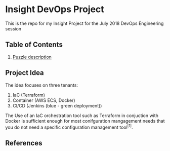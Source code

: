 # Insight DevOps Project
This is the repo for my Insight Project for the July 2018 DevOps Engineering session 

## Table of Contents
1. [Puzzle description](README.md#project-idea)

## Project Idea
The idea focuses on three tenants:
1. IaC (Terraform)
2. Container (AWS ECS, Docker)
3. CI/CD (Jenkins (blue - green deployment))

The Use of an IaC orchestration tool such as Terraform in conjuction with Docker is sufficient enough for most conifguration mangagement needs that you do not need a specific configuration management tool<sup>[1]</sup>.

## References
